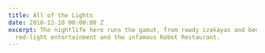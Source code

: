 ```yaml
---
title: All of the Lights
date: 2018-12-10 00:00:00 Z
excerpt: The nightlife here runs the gamut, from rowdy izakayas and beer bars, to
  red-light entertainment and the infamous Robot Restaurant.
---
```



